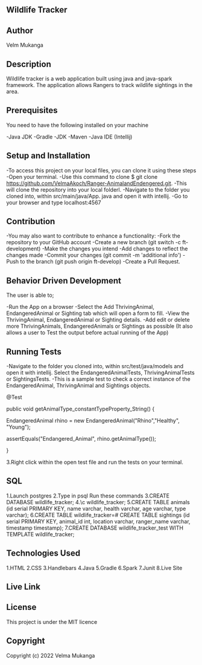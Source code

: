 ## Wildlife Tracker

## Author
Velm Mukanga

## Description
Wildlife tracker is a web application built using java and java-spark framework. The application allows Rangers to track wildlife sightings in the area.

## Prerequisites

You need to have the following installed on your machine

-Java JDK
-Gradle
-JDK
-Maven
-Java IDE (Intellij)

## Setup and Installation

-To access this project on your local files, you can clone it using these steps
-Open your terminal.
-Use this command to clone $ git clone https://github.com/VelmaAkoch/Ranger-AnimalandEndengered.git.
-This will clone the repository into your local folderl.
-Navigate to the folder you cloned into, within src/main/java/App. java and open it with intellij.
-Go to your browser and type localhost:4567

## Contribution

-You may also want to contribute to enhance a functionality:
-Fork the repository to your GitHub account
-Create a new branch (git switch -c ft-development)
-Make the changes you intend
-Add changes to reflect the changes made
-Commit your changes (git commit -m 'additional info')
-Push to the branch (git push origin ft-develop)
-Create a Pull Request.

## Behavior Driven Development
The user is able to;

-Run the App on a browser
-Select the Add ThrivingAnimal, EndangeredAnimal or Sighting tab which will open a form to fill.
-View the ThrivingAnimal, EndangeredAnimal or Sighting details.
-Add edit or delete more ThrivingAnimals, EndangeredAnimals or Sightings as possible (It also allows a user to Test the output before actual running of the App)

## Running Tests

-Navigate to the folder you cloned into, within src/test/java/models and open it with intellij. Select the EndangeredAnimalTests, ThrivingAnimalTests or SightingsTests.
-This is a sample test to check a correct instance of the EndangeredAnimal, ThrivingAnimal and Sightings objects.

@Test

public void getAnimalType_constantTypeProperty_String() {

EndangeredAnimal rhino = new EndangeredAnimal("Rhino","Healthy", "Young");

assertEquals("Endangered_Animal", rhino.getAnimalType());

}

3.Right click within the open test file and run the tests on your terminal.

## SQL

1.Launch postgres
2.Type in psql Run these commands
3.CREATE DATABASE wildlife_tracker;
4.\c wildlife_tracker;
5.CREATE TABLE animals (id serial PRIMARY KEY, name varchar, health varchar, age varchar, type varchar);
6.CREATE TABLE wildlife_tracker=# CREATE TABLE sightings (id serial PRIMARY KEY, animal_id int, location varchar, ranger_name varchar, timestamp timestamp);
7.CREATE DATABASE wildlife_tracker_test WITH TEMPLATE wildlife_tracker;

## Technologies Used

1.HTML
2.CSS
3.Handlebars
4.Java
5.Gradle
6.Spark
7.Junit
8.Live Site

## Live Link


## License

This project is under the MIT licence

## Copyright

Copyright (c) 2022 Velma Mukanga
